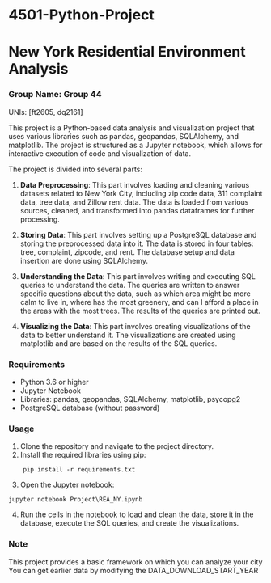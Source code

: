 # 4501-Python-Project
# New York Residential Environment Analysis

### Group Name: Group 44
UNIs: [ft2605, dq2161]


This project is a Python-based data analysis and visualization project that uses various libraries such as pandas, geopandas, SQLAlchemy, and matplotlib. The project is structured as a Jupyter notebook, which allows for interactive execution of code and visualization of data.

The project is divided into several parts:

1. **Data Preprocessing**: This part involves loading and cleaning various datasets related to New York City, including zip code data, 311 complaint data, tree data, and Zillow rent data. The data is loaded from various sources, cleaned, and transformed into pandas dataframes for further processing.

2. **Storing Data**: This part involves setting up a PostgreSQL database and storing the preprocessed data into it. The data is stored in four tables: tree, complaint, zipcode, and rent. The database setup and data insertion are done using SQLAlchemy.

3. **Understanding the Data**: This part involves writing and executing SQL queries to understand the data. The queries are written to answer specific questions about the data, such as which area might be more calm to live in, where has the most greenery, and can I afford a place in the areas with the most trees. The results of the queries are printed out.

4. **Visualizing the Data**: This part involves creating visualizations of the data to better understand it. The visualizations are created using matplotlib and are based on the results of the SQL queries.

### Requirements

- Python 3.6 or higher
- Jupyter Notebook
- Libraries: pandas, geopandas, SQLAlchemy, matplotlib, psycopg2
- PostgreSQL database (without password)

### Usage

1. Clone the repository and navigate to the project directory.
2. Install the required libraries using pip:
```
    pip install -r requirements.txt
```
3. Open the Jupyter notebook:
```
jupyter notebook Project\REA_NY.ipynb
```
4. Run the cells in the notebook to load and clean the data, store it in the database, execute the SQL queries, and create the visualizations.

### Note

This project provides a basic framework on which you can analyze your city
You can get earlier data by modifying the DATA_DOWNLOAD_START_YEAR